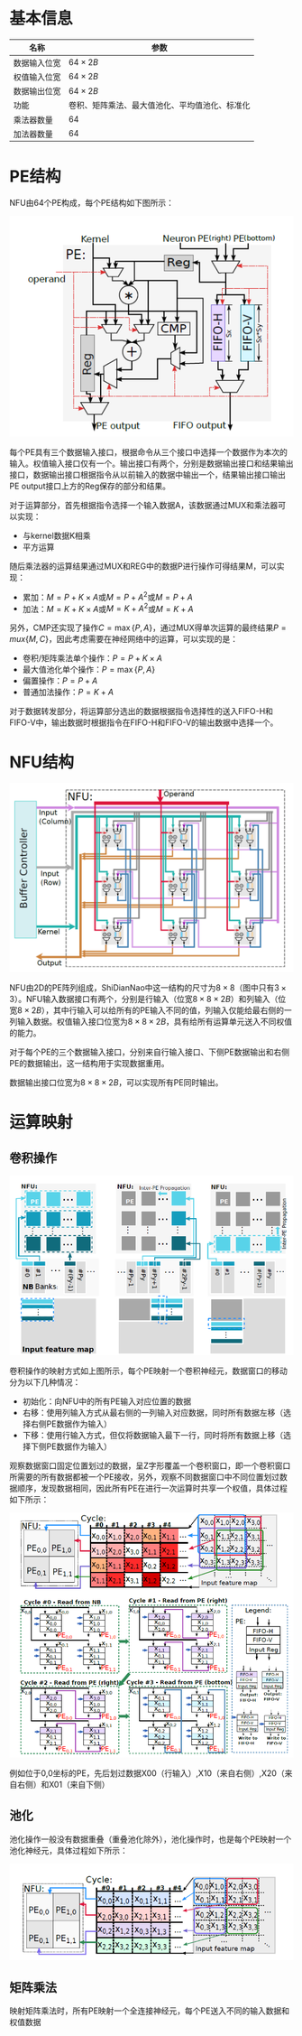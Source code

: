 # 基本信息

| 名称         | 参数                                           |
| ------------ | ---------------------------------------------- |
| 数据输入位宽 | $64 \times 2B$                                 |
| 权值输入位宽 | $64 \times 2B$                                 |
| 数据输出位宽 | $64 \times 2B$                                 |
| 功能         | 卷积、矩阵乘法、最大值池化、平均值池化、标准化 |
| 乘法器数量   | 64                                             |
| 加法器数量   | 64                                             |

# PE结构

NFU由64个PE构成，每个PE结构如下图所示：

![](./pe.PNG)

每个PE具有三个数据输入接口，根据命令从三个接口中选择一个数据作为本次的输入。权值输入接口仅有一个。输出接口有两个，分别是数据输出接口和结果输出接口，数据输出接口根据指令从以前输入的数据中输出一个，结果输出接口输出PE output接口上方的Reg保存的部分和结果。

对于运算部分，首先根据指令选择一个输入数据A，该数据通过MUX和乘法器可以实现：

- 与kernel数据K相乘
- 平方运算

随后乘法器的运算结果通过MUX和REG中的数据P进行操作可得结果M，可以实现：

- 累加：$M = P + K \times A$或$M = P + A^2$或$M = P + A$
- 加法：$M = K + K \times A$或$M = K + A^2$或$M=K + A$

另外，CMP还实现了操作$C = \max\{P,A\}$，通过MUX得单次运算的最终结果$P = mux\{M,C\}$，因此考虑需要在神经网络中的运算，可以实现的是：

- 卷积/矩阵乘法单个操作：$P = P + K\times A$
- 最大值池化单个操作：$P = \max\{P,A\}$
- 偏置操作：$P = P + A$
- 普通加法操作：$P = K + A$

对于数据转发部分，将运算部分选出的数据根据指令选择性的送入FIFO-H和FIFO-V中，输出数据时根据指令在FIFO-H和FIFO-V的输出数据中选择一个。

# NFU结构

![](./nfu.PNG)

NFU由2D的PE阵列组成，ShiDianNao中这一结构的尺寸为$8 \times 8$（图中只有$3 \times 3$）。NFU输入数据接口有两个，分别是行输入（位宽$8 \times 8 \times 2B$）和列输入（位宽$8 \times 2B$），其中行输入可以给所有的PE输入不同的值，列输入仅能给最右侧的一列输入数据。权值输入接口位宽为$8 \times 8 \times 2B$，具有给所有运算单元送入不同权值的能力。

对于每个PE的三个数据输入接口，分别来自行输入接口、下侧PE数据输出和右侧PE的数据输出，这一结构用于实现数据重用。

数据输出接口位宽为$8 \times 8 \times 2B$，可以实现所有PE同时输出。

# 运算映射

## 卷积操作

![](./conv.PNG)

卷积操作的映射方式如上图所示，每个PE映射一个卷积神经元，数据窗口的移动分为以下几种情况：

- 初始化：向NFU中的所有PE输入对应位置的数据
- 右移：使用列输入方式从最右侧的一列输入对应数据，同时所有数据左移（选择右侧PE数据作为输入）
- 下移：使用行输入方式，但仅将数据输入最下一行，同时将所有数据上移（选择下侧PE数据作为输入）

观察数据窗口固定位置划过的数据，呈Z字形覆盖一个卷积窗口，即一个卷积窗口所需要的所有数据都被一个PE接收，另外，观察不同数据窗口中不同位置划过数据顺序，发现数据相同，因此所有PE在进行一次运算时共享一个权值，具体过程如下所示：

![](./conv2.PNG)

例如位于0,0坐标的PE，先后划过数据X00（行输入）,X10（来自右侧）,X20（来自右侧）和X01（来自下侧）

## 池化

池化操作一般没有数据重叠（重叠池化除外），池化操作时，也是每个PE映射一个池化神经元，具体过程如下所示：

![](./pool.PNG)

## 矩阵乘法

映射矩阵乘法时，所有PE映射一个全连接神经元，每个PE送入不同的输入数据和权值数据

